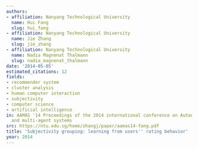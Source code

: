 ```yaml
---
authors:
- affiliation: Nanyang Technological University
  name: Hui Fang
  slug: hui_fang
- affiliation: Nanyang Technological University
  name: Jie Zhang
  slug: jie_zhang
- affiliation: Nanyang Technological University
  name: Nadia Magnenat Thalmann
  slug: nadia_magnenat_thalmann
date: '2014-05-05'
estimated_citations: 12
fields:
- recommender system
- cluster analysis
- human computer interaction
- subjectivity
- computer science
- artificial intelligence
in: AAMAS '14 Proceedings of the 2014 international conference on Autonomous agents
  and multi-agent systems
src: https://ntu.edu.sg/home/zhangj/paper/aamas14-fang.pdf
title: 'Subjectivity grouping: learning from users'' rating behavior'
year: 2014
---
```


